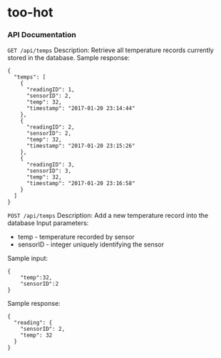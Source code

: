 # too-hot

### API Documentation



`GET /api/temps`
Description: Retrieve all temperature records currently stored in the database.
Sample response:
```
{
  "temps": [
    {
      "readingID": 1,
      "sensorID": 2,
      "temp": 32,
      "timestamp": "2017-01-20 23:14:44"
    },
    {
      "readingID": 2,
      "sensorID": 2,
      "temp": 32,
      "timestamp": "2017-01-20 23:15:26"
    },
    {
      "readingID": 3,
      "sensorID": 3,
      "temp": 32,
      "timestamp": "2017-01-20 23:16:58"
    }
  ]
}
```

`POST /api/temps`
Description: Add a new temperature record into the database
Input parameters:
 - temp - temperature recorded by sensor
 - sensorID - integer uniquely identifying the sensor

Sample input:
```
{
	"temp":32,
	"sensorID":2
}
```
Sample response:
```
{
  "reading": {
    "sensorID": 2,
    "temp": 32
  }
}
```